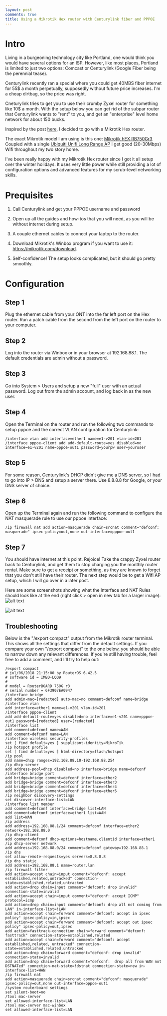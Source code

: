 ```yaml
---
layout: post
comments: true
title: Using a Mikrotik Hex router with Centurylink fiber and PPPOE
---
```


# Intro

Living in a burgeoning technology city like Portland, one would think you would have several options for
an ISP. However, like most places, Portland is limited to just two options: Comcast or Centurylink
(Google Fiber being the perennial tease).

Centurylink recently ran a special where you could get 40MBS fiber internet for 55$ a month perpetually,
supposedly without future price increases. I'm a cheap dirtbag, so the price was right.

Cneturylink tries to get you to use their crumby Zyxel router for something like 10$ a month.
With the setup below you can get rid of the subpar router that Centurylink wants to "rent" to you, and get
an "enterprise" level home network for about 150 bucks.

Inspired by the post [here](https://arstechnica.com/gadgets/2016/09/the-router-rumble-ars-diy-build-faces-better-tests-tougher-competition/), I
decided to go with a Mikrotik Hex router.

The exact Mikrotik model I am using is this one: [Mikrotik hEX RB750Gr3](https://amzn.to/2KThhap).
Coupled with a single [Ubiquiti Unifi Long Range AP](https://amzn.to/2ucPWch) I get good (20-30Mbps) Wifi throughout
my two story home.

I've been really happy with my Mikrotik Hex router since I got it all setup over the winter holidays.
It uses very little power while still providing a lot of configuration options and advanced features for
my scrub-level networking skills.

# Prequisites

1. Call Centurylink and get your PPPOE username and password

2. Open up all the guides and how-tos that you will need, as you will be without internet during setup.

3. A couple ethernet cables to connect your laptop to the router.

4. Download Mikrotik's Winbox program if you want to use it: https://mikrotik.com/download.

5. Self-confidence! The setup looks complicated, but it should go pretty smoothly.

# Configuration

## Step 1
Plug the ethernet cable from your ONT into the far left port on the Hex router. Run a patch cable from the second from the left port on the router to your computer.

## Step 2
Log into the router via Winbox or in your browser at 192.168.88.1. The default credentials are admin without a password.

## Step 3
Go into System > Users and setup a new "full" user with an actual password. Log out from the admin account, and log back in as
the new user.

## Step 4
Open the Terminal on the router and run the following two commands to setup pppoe and the correct VLAN configuration for Centurylink:

`/interface vlan
add interface=ether1 name=e1-v201 vlan-id=201
/interface pppoe-client
add add-default-route=yes disabled=no interface=e1-v201 name=pppoe-out1 password=yourpw user=youruser
`

## Step 5
For some reason, Centurylink's DHCP didn't give me a DNS server, so I had to go into IP > DNS and setup a server there.
Use 8.8.8.8 for Google, or your DNS server of choice.

## Step 6
Open up the Terminal again and run the following command to configure the NAT masquerade rule to use our pppoe interface:

`/ip firewall nat
add action=masquerade chain=srcnat comment="defconf: masquerade" ipsec-policy=out,none out-interface=pppoe-out1
`

## Step 7
You should have internet at this point. Rejoice! Take the crappy Zyxel router back to Centurylink, and get them to stop charging you the monthly
router rental. Make sure to get a receipt or something, as they are known to forget that you don't still have their router.
The next step would be to get a Wifi AP setup, which I will go over in a later post.

Here are some screenshots showing what the Interface and NAT Rules should look like at the end (right click > open in new tab for a larger image):
![alt text][interfacelist]

[interfacelist]:/public/interfacelist.png "Interface List"

![alt text][natrules]

[natrules]: /public/natrules.png "NAT Rules"

## Troubleshooting
Below is the "/export compact" output from the Mikrotik router terminal. This shows all the settings that differ from the default settings. If you compare your own "/export compact" to the one below, you should be able to narrow down any relevant differences. If you're still having trouble, feel free to add a comment, and I'll try to help out:
```
/export compact  
# jul/06/2018 21:15:00 by RouterOS 6.42.5
# software id = IMBD-LQQ9
#
# model = RouterBOARD 750G r3
# serial number = 6F3907EA0947
/interface bridge
add admin-mac=[redacted] auto-mac=no comment=defconf name=bridge
/interface vlan
add interface=ether1 name=e1-v201 vlan-id=201
/interface pppoe-client
add add-default-route=yes disabled=no interface=e1-v201 name=pppoe-out1 password=[redacted] user=[redacted]
/interface list
add comment=defconf name=WAN
add comment=defconf name=LAN
/interface wireless security-profiles
set [ find default=yes ] supplicant-identity=MikroTik
/ip hotspot profile
set [ find default=yes ] html-directory=flash/hotspot
/ip pool
add name=dhcp ranges=192.168.88.10-192.168.88.254
/ip dhcp-server
add address-pool=dhcp disabled=no interface=bridge name=defconf
/interface bridge port
add bridge=bridge comment=defconf interface=ether2
add bridge=bridge comment=defconf interface=ether3
add bridge=bridge comment=defconf interface=ether4
add bridge=bridge comment=defconf interface=ether5
/ip neighbor discovery-settings
set discover-interface-list=LAN
/interface list member
add comment=defconf interface=bridge list=LAN
add comment=defconf interface=ether1 list=WAN
add list=WAN
/ip address
add address=192.168.88.1/24 comment=defconf interface=ether2 network=192.168.88.0
/ip dhcp-client
add comment=defconf dhcp-options=hostname,clientid interface=ether1
/ip dhcp-server network
add address=192.168.88.0/24 comment=defconf gateway=192.168.88.1
/ip dns
set allow-remote-requests=yes servers=8.8.8.8
/ip dns static
add address=192.168.88.1 name=router.lan
/ip firewall filter
add action=accept chain=input comment="defconf: accept established,related,untracked" connection-state=established,related,untracked
add action=drop chain=input comment="defconf: drop invalid" connection-state=invalid
add action=accept chain=input comment="defconf: accept ICMP" protocol=icmp
add action=drop chain=input comment="defconf: drop all not coming from LAN" in-interface-list=!LAN
add action=accept chain=forward comment="defconf: accept in ipsec policy" ipsec-policy=in,ipsec
add action=accept chain=forward comment="defconf: accept out ipsec policy" ipsec-policy=out,ipsec
add action=fasttrack-connection chain=forward comment="defconf: fasttrack" connection-state=established,related
add action=accept chain=forward comment="defconf: accept established,related, untracked" connection-state=established,related,untracked
add action=drop chain=forward comment="defconf: drop invalid" connection-state=invalid
add action=drop chain=forward comment="defconf:  drop all from WAN not DSTNATed" connection-nat-state=!dstnat connection-state=new in-interface-list=WAN
/ip firewall nat
add action=masquerade chain=srcnat comment="defconf: masquerade" ipsec-policy=out,none out-interface=pppoe-out1
/system routerboard settings
set silent-boot=no
/tool mac-server
set allowed-interface-list=LAN
/tool mac-server mac-winbox
set allowed-interface-list=LAN
```